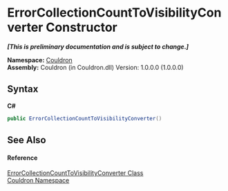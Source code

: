 # ErrorCollectionCountToVisibilityConverter Constructor 
 _**\[This is preliminary documentation and is subject to change.\]**_

**Namespace:**&nbsp;<a href="N_Couldron">Couldron</a><br />**Assembly:**&nbsp;Couldron (in Couldron.dll) Version: 1.0.0.0 (1.0.0.0)

## Syntax

**C#**<br />
``` C#
public ErrorCollectionCountToVisibilityConverter()
```


## See Also


#### Reference
<a href="T_Couldron_ErrorCollectionCountToVisibilityConverter">ErrorCollectionCountToVisibilityConverter Class</a><br /><a href="N_Couldron">Couldron Namespace</a><br />